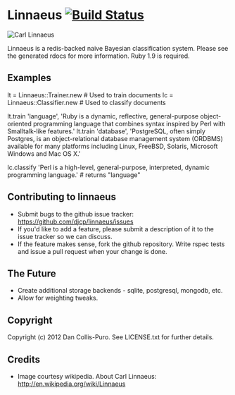 # Linnaeus [![Build Status](https://secure.travis-ci.org/djcp/linnaeus.png?branch=master)](http://travis-ci.org/djcp/linnaeus)

![Carl Linnaeus](https://raw.github.com/djcp/linnaeus/master/images/linnaeus.jpg)

Linnaeus is a redis-backed naive Bayesian classification system. Please see the generated rdocs for more information. Ruby 1.9 is required.

Examples
--------

  lt = Linnaeus::Trainer.new      # Used to train documents
  lc = Linnaeus::Classifier.new   # Used to classify documents

  lt.train 'language', 'Ruby is a dynamic, reflective, general-purpose object-oriented programming language that combines syntax inspired by Perl with Smalltalk-like features.'
  lt.train 'database', 'PostgreSQL, often simply Postgres, is an object-relational database management system (ORDBMS) available for many platforms including Linux, FreeBSD, Solaris, Microsoft Windows and Mac OS X.'

  lc.classify 'Perl is a high-level, general-purpose, interpreted, dynamic programming language.' # returns "language"


Contributing to linnaeus
------------------------

* Submit bugs to the github issue tracker: https://github.com/djcp/linnaeus/issues
* If you'd like to add a feature, please submit a description of it to the issue tracker so we can discuss.
* If the feature makes sense, fork the github repository. Write rspec tests and issue a pull request when your change is done.

The Future
----------

* Create additional storage backends - sqlite, postgresql, mongodb, etc.
* Allow for weighting tweaks.

Copyright
---------

Copyright (c) 2012 Dan Collis-Puro. See LICENSE.txt for further details.

Credits
-------

* Image courtesy wikipedia. About Carl Linnaeus: http://en.wikipedia.org/wiki/Linnaeus

